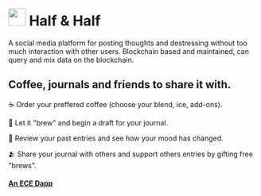 #  <img src="https://user-images.githubusercontent.com/61543012/194783079-68eb6cb7-dff0-44ed-b5bb-1215eddf34af.png" height="35" width="35" align-items="center" justify-content="center" /> Half & Half
A social media platform for posting thoughts and destressing without too much interaction with other users. Blockchain based and maintained, can query and mix data on the blockchain.

## Coffee, journals and friends to share it with.

☕ Order your preffered coffee (choose your blend, ice, add-ons).

🍵 Let it "brew" and begin a draft for your journal.

📖 Review your past entries and see how your mood has changed.

🫂 Share your journal with others and support others entries by gifting free "brews".

#### [An ECE Dapp](https://github.com/eliascharlese)
